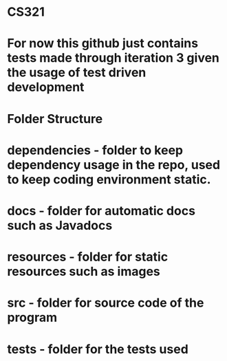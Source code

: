 # CS321
# For now this github just contains tests made through iteration 3 given the usage of test driven development

# Folder Structure
# dependencies - folder to keep dependency usage in the repo, used to keep coding environment static.
# docs - folder for automatic docs such as Javadocs
# resources - folder for static resources such as images
# src - folder for source code of the program
# tests - folder for the tests used